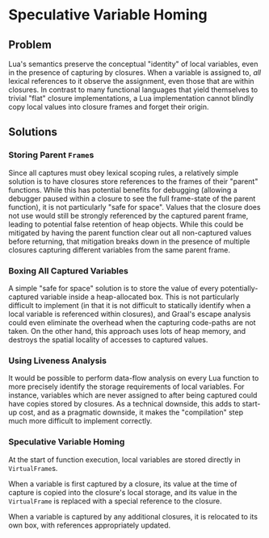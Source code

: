 # Speculative Variable Homing
## Problem
Lua's semantics preserve the conceptual "identity" of local variables, even in the presence of capturing by closures.
When a variable is assigned to, _all_ lexical references to it observe the assignment, even those that are within
closures. In contrast to many functional languages that yield themselves to trivial "flat" closure implementations,
a Lua implementation cannot blindly copy local values into closure frames and forget their origin.

## Solutions
### Storing Parent `Frame`s
Since all captures must obey lexical scoping rules, a relatively simple solution is to have closures store references to
the frames of their "parent" functions. While this has potential benefits for debugging (allowing a debugger paused
within a closure to see the full frame-state of the parent function), it is not particularly "safe for space". Values
that the closure does not use would still be strongly referenced by the captured parent frame, leading to potential
false retention of heap objects. While this could be mitigated by having the parent function clear out all non-captured
values before returning, that mitigation breaks down in the presence of multiple closures capturing different variables
from the same parent frame.

### Boxing All Captured Variables
A simple "safe for space" solution is to store the value of every potentially-captured variable inside a heap-allocated
box. This is not particularly difficult to implement (in that it is not difficult to statically identify when a local
variable is referenced within closures), and Graal's escape analysis could even eliminate the overhead when the
capturing code-paths are not taken. On the other hand, this approach uses lots of heap memory, and destroys the spatial
locality of accesses to captured values.

### Using Liveness Analysis
It would be possible to perform data-flow analysis on every Lua function to more precisely identify the storage
requirements of local variables. For instance, variables which are never assigned to after being captured could have
copies stored by closures. As a technical downside, this adds to start-up cost, and as a pragmatic downside, it makes 
the "compilation" step much more difficult to implement correctly.

### Speculative Variable Homing
At the start of function execution, local variables are stored directly in `VirtualFrame`s.

When a variable is first captured by a closure, its value at the time of capture is copied into the closure's local
storage, and its value in the `VirtualFrame` is replaced with a special reference to the closure.

When a variable is captured by any additional closures, it is relocated to its own box, with references appropriately
updated.

